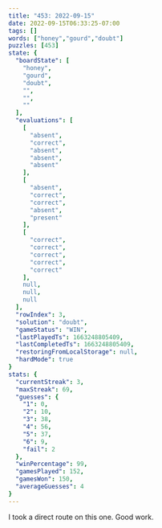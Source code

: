 ```yaml
---
title: "453: 2022-09-15"
date: 2022-09-15T06:33:25-07:00
tags: []
words: ["honey","gourd","doubt"]
puzzles: [453]
state: {
  "boardState": [
    "honey",
    "gourd",
    "doubt",
    "",
    "",
    ""
  ],
  "evaluations": [
    [
      "absent",
      "correct",
      "absent",
      "absent",
      "absent"
    ],
    [
      "absent",
      "correct",
      "correct",
      "absent",
      "present"
    ],
    [
      "correct",
      "correct",
      "correct",
      "correct",
      "correct"
    ],
    null,
    null,
    null
  ],
  "rowIndex": 3,
  "solution": "doubt",
  "gameStatus": "WIN",
  "lastPlayedTs": 1663248805409,
  "lastCompletedTs": 1663248805409,
  "restoringFromLocalStorage": null,
  "hardMode": true
}
stats: {
  "currentStreak": 3,
  "maxStreak": 69,
  "guesses": {
    "1": 0,
    "2": 10,
    "3": 38,
    "4": 56,
    "5": 37,
    "6": 9,
    "fail": 2
  },
  "winPercentage": 99,
  "gamesPlayed": 152,
  "gamesWon": 150,
  "averageGuesses": 4
}
---
```


<!-- more -->
I took a direct route on this one. Good work. 
